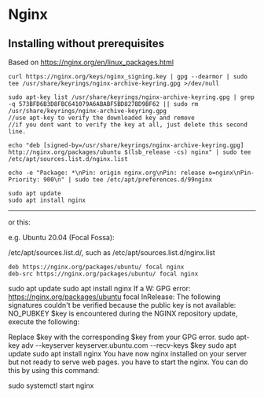 # Nginx
## Installing without prerequisites
Based on https://nginx.org/en/linux_packages.html

```
curl https://nginx.org/keys/nginx_signing.key | gpg --dearmor | sudo tee /usr/share/keyrings/nginx-archive-keyring.gpg >/dev/null

sudo apt-key list /usr/share/keyrings/nginx-archive-keyring.gpg | grep -q 573BFD6B3D8FBC641079A6ABABF5BD827BD9BF62 || sudo rm /usr/share/keyrings/nginx-archive-keyring.gpg
//use apt-key to verify the downloaded key and remove
//if you dont want to verify the key at all, just delete this second line.

echo "deb [signed-by=/usr/share/keyrings/nginx-archive-keyring.gpg] http://nginx.org/packages/ubuntu $(lsb_release -cs) nginx" | sudo tee /etc/apt/sources.list.d/nginx.list

echo -e "Package: *\nPin: origin nginx.org\nPin: release o=nginx\nPin-Priority: 900\n" | sudo tee /etc/apt/preferences.d/99nginx

sudo apt update
sudo apt install nginx
```
---
or this:

e.g. Ubuntu 20.04 (Focal Fossa):

/etc/apt/sources.list.d/, such as /etc/apt/sources.list.d/nginx.list

```
deb https://nginx.org/packages/ubuntu/ focal nginx 
deb-src https://nginx.org/packages/ubuntu/ focal nginx
```

sudo apt update
sudo apt install nginx
If a W: GPG error: https://nginx.org/packages/ubuntu focal InRelease: The following signatures couldn't be verified because the public key is not available: NO_PUBKEY $key is encountered during the NGINX repository update, execute the following:

Replace $key with the corresponding $key from your GPG error.
sudo apt-key adv --keyserver keyserver.ubuntu.com --recv-keys $key
sudo apt update
sudo apt install nginx
You have now nginx installed on your server but not ready to serve web pages. you have to start the nginx. You can do this by using this command:

sudo systemctl start nginx
```
